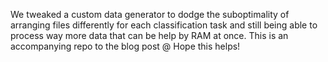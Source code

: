 We tweaked a custom data generator to dodge the suboptimality of arranging files differently for each
classification task and still being able to process way more data that can be help by RAM at once.
This is an accompanying repo to the blog post @ 
Hope this helps!